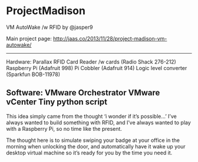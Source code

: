 ProjectMadison
==============

VM AutoWake /w RFID
by @jasper9

Main project page:
http://jaas.co/2013/11/28/project-madison-vm-autowake/



-----------------------------------------------------------
Hardware:
Parallax RFID Card Reader /w cards (Radio Shack 276-212)
Raspberry Pi (Adafruit 998)
Pi Cobbler (Adafruit 914)
Logic level converter (Sparkfun BOB-11978)

Software:
VMware Orchestrator
VMware vCenter
Tiny python script
-----------------------------------------------------------
This idea simply came from the thought ‘i wonder if it’s possible…’   I’ve always wanted to build something with RFID, and I’ve always wanted to play with a Raspberry Pi, so no time like the present.

The thought here is to simulate swiping your badge at your office in the morning when unlocking the door, and automatically have it wake up your desktop virtual machine so it’s ready for you by the time you need it.
